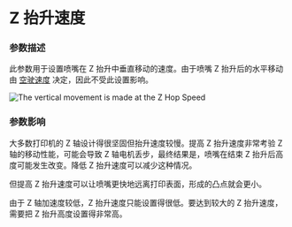 Z 抬升速度
====
### **参数描述**
此参数用于设置喷嘴在 Z 抬升中垂直移动的速度。由于喷嘴 Z 抬升后的水平移动由 [空驶速度](speed_travel.md) 决定，因此不受此设置影响。

![The vertical movement is made at the Z Hop Speed](../images/speed_z_hop.svg)

### **参数影响**
大多数打印机的 Z 轴设计得很坚固但抬升速度较慢。提高 Z 抬升速度非常考验 Z 轴的移动性能，可能会导致 Z 轴电机丢步，最终结果是，喷嘴在结束 Z 抬升后高度可能发生改变。降低 Z 抬升速度可以减少这种情况。

但提高 Z 抬升速度可以让喷嘴更快地远离打印表面，形成的凸点就会更小。

由于 Z 轴加速度较低，Z 抬升速度只能设置得很低。要达到较大的 Z 抬升速度，需要把 Z 抬升高度设置得非常高。